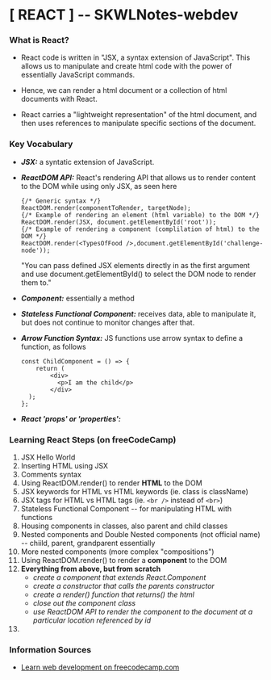 # [ REACT ] -- SKWLNotes-webdev

### What is React?
* React code is written in "JSX, a syntax extension of JavaScript". This allows us to manipulate and create html code with the power of essentially JavaScript commands.
* Hence, we can render a html document or a collection of html documents with React.

* React carries a "lightweight representation" of the html document, and then uses references to manipulate specific sections of the document.	

### Key Vocabulary
* ***JSX:*** a syntatic extension of JavaScript.
* ***ReactDOM API:*** React's rendering API that allows us to render content to the DOM while using only JSX, as seen here
	
	```
	{/* Generic syntax */}
	ReactDOM.render(componentToRender, targetNode);
	{/* Example of rendering an element (html variable) to the DOM */}
	ReactDOM.render(JSX, document.getElementById('root'));
	{/* Example of rendering a component (complilation of html) to the DOM */}
	ReactDOM.render(<TypesOfFood />,document.getElementById('challenge-node'));
	```
	"You can pass defined JSX elements directly in as the first argument and use document.getElementById() to select the DOM node to render them to."
* ***Component:*** essentially a method
* ***Stateless Functional Component:*** receives data, able to manipulate it, but does not continue to monitor changes after that.
* ***Arrow Function Syntax:*** JS functions use arrow syntax to define a function, as follows
	
	```
	const ChildComponent = () => {
		return (
		    <div>
		      <p>I am the child</p>
		    </div>
	  );
	};
	```
* ***React 'props' or 'properties':*** 

### Learning React Steps (on freeCodeCamp)
1. JSX Hello World
2. Inserting HTML using JSX
3. Comments syntax
4. Using ReactDOM.render() to render **HTML** to the DOM
5. JSX keywords for HTML vs HTML keywords (ie. class is className)
6. JSX tags for HTML vs HTML tags (ie. `<br />` instead of `<br>`)
7. Stateless Functional Component -- for manipulating HTML with functions
8. Housing components in classes, also parent and child classes
9. Nested components and Double Nested components (not official name) -- chiild, parent, grandparent essentially
10. More nested components (more complex "compositions")
11. Using ReactDOM.render() to render a **component** to the DOM
12. **Everything from above, but from scratch**
	* _create a component that extends React.Component_
	* _create a constructor that calls the parents constructor_
	* _create a render() function that returns() the html_
	* _close out the component class_
	* _use ReactDOM API to render the component to the document at a particular location referenced by id_
13. 

### Information Sources
* [Learn web development on freecodecamp.com](https://www.freecodecamp.org/learn/)